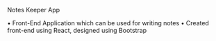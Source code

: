 Notes Keeper App

• Front-End Application which can be used for writing notes
• Created front-end using React, designed using Bootstrap
